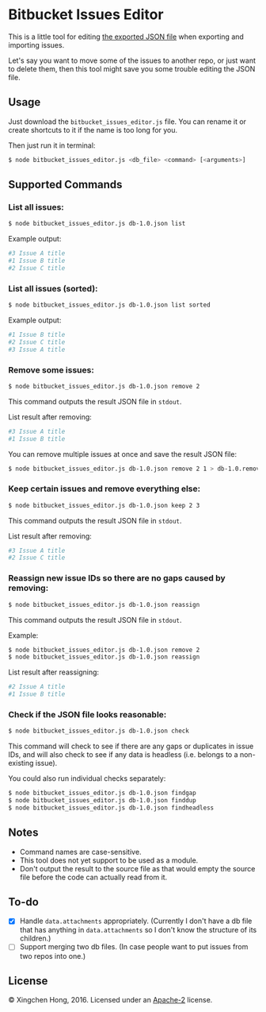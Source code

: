 Bitbucket Issues Editor
=======================

This is a little tool for editing [the exported JSON file](https://confluence.atlassian.com/x/eJG3Ew) when exporting and importing issues.

Let's say you want to move some of the issues to another repo, or just want to delete them, then this tool might save you some trouble editing the JSON file.

Usage
-----

Just download the `bitbucket_issues_editor.js` file. You can rename it or create shortcuts to it if the name is too long for you.

Then just run it in terminal:
```Bash
$ node bitbucket_issues_editor.js <db_file> <command> [<arguments>]
```

Supported Commands
------------------

### List all issues:
```Bash
$ node bitbucket_issues_editor.js db-1.0.json list
```

Example output:
```Bash
#3 Issue A title
#1 Issue B title
#2 Issue C title
```

### List all issues (sorted):
```Bash
$ node bitbucket_issues_editor.js db-1.0.json list sorted
```

Example output:
```Bash
#1 Issue B title
#2 Issue C title
#3 Issue A title
```

### Remove some issues:
```Bash
$ node bitbucket_issues_editor.js db-1.0.json remove 2
```

This command outputs the result JSON file in `stdout`.

List result after removing:
```Bash
#3 Issue A title
#1 Issue B title
```

You can remove multiple issues at once and save the result JSON file:
```Bash
$ node bitbucket_issues_editor.js db-1.0.json remove 2 1 > db-1.0.removed.json
```

### Keep certain issues and remove everything else:
```Bash
$ node bitbucket_issues_editor.js db-1.0.json keep 2 3
```

This command outputs the result JSON file in `stdout`.

List result after removing:
```Bash
#3 Issue A title
#2 Issue C title
```

### Reassign new issue IDs so there are no gaps caused by removing:
```Bash
$ node bitbucket_issues_editor.js db-1.0.json reassign
```

This command outputs the result JSON file in `stdout`.

Example:
```Bash
$ node bitbucket_issues_editor.js db-1.0.json remove 2
$ node bitbucket_issues_editor.js db-1.0.json reassign
```

List result after reassigning:
```Bash
#2 Issue A title
#1 Issue B title
```

### Check if the JSON file looks reasonable:
```Bash
$ node bitbucket_issues_editor.js db-1.0.json check
```

This command will check to see if there are any gaps or duplicates in issue IDs, and will also check to see if any data is headless (i.e. belongs to a non-existing issue).

You could also run individual checks separately:
```Bash
$ node bitbucket_issues_editor.js db-1.0.json findgap
$ node bitbucket_issues_editor.js db-1.0.json finddup
$ node bitbucket_issues_editor.js db-1.0.json findheadless
```

Notes
-----

- Command names are case-sensitive.
- This tool does not yet support to be used as a module.
- Don't output the result to the source file as that would empty the source file before the code can actually read from it.

To-do
-----

- [x] Handle `data.attachments` appropriately. (Currently I don't have a db file that has anything in `data.attachments` so I don't know the structure of its children.)
- [ ] Support merging two db files. (In case people want to put issues from two repos into one.)

License
-------

© Xingchen Hong, 2016. Licensed under an [Apache-2](https://github.com/Zodiase/bitbucket-issues-editor/blob/master/LICENSE) license.
